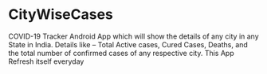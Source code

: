 # CityWiseCases
COVID-19 Tracker Android App which will show the details of any city in any State in India.
Details like – Total Active cases, Cured Cases, Deaths, and the total number of confirmed cases of any respective city.
This App Refresh itself everyday

